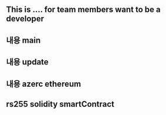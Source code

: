 ## This is .... for team members want to be a developer

## 내용 main

## 내용 update

## 내용 azerc ethereum

## rs255 solidity smartContract
